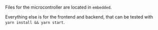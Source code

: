 Files for the microcontroller are located in `embedded`.

Everything else is for the frontend and backend, that can be tested with `yarn install && yarn start`.
